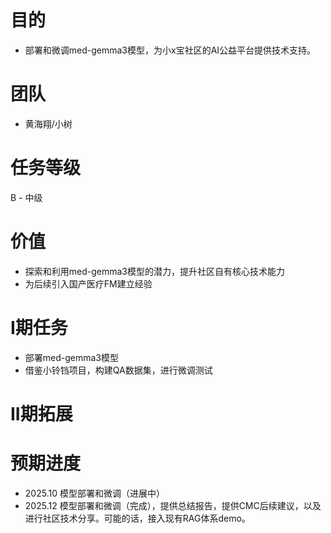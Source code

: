 # 目的
- 部署和微调med-gemma3模型，为小x宝社区的AI公益平台提供技术支持。


# 团队
- 黄海翔/小树

# 任务等级
B - 中级

# 价值
- 探索和利用med-gemma3模型的潜力，提升社区自有核心技术能力
- 为后续引入国产医疗FM建立经验

# I期任务
- 部署med-gemma3模型
- 借鉴小铃铛项目，构建QA数据集，进行微调测试

# II期拓展

# 预期进度
- 2025.10  模型部署和微调（进展中）
- 2025.12  模型部署和微调（完成），提供总结报告，提供CMC后续建议，以及进行社区技术分享。可能的话，接入现有RAG体系demo。
